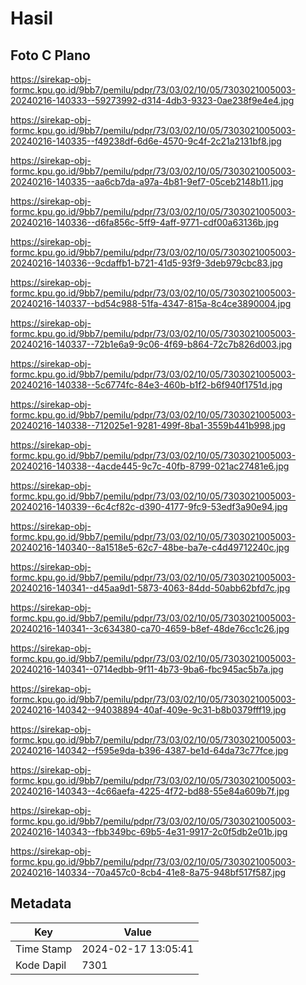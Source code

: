 # Hasil

## Foto C Plano

https://sirekap-obj-formc.kpu.go.id/9bb7/pemilu/pdpr/73/03/02/10/05/7303021005003-20240216-140333--59273992-d314-4db3-9323-0ae238f9e4e4.jpg

https://sirekap-obj-formc.kpu.go.id/9bb7/pemilu/pdpr/73/03/02/10/05/7303021005003-20240216-140335--f49238df-6d6e-4570-9c4f-2c21a2131bf8.jpg

https://sirekap-obj-formc.kpu.go.id/9bb7/pemilu/pdpr/73/03/02/10/05/7303021005003-20240216-140335--aa6cb7da-a97a-4b81-9ef7-05ceb2148b11.jpg

https://sirekap-obj-formc.kpu.go.id/9bb7/pemilu/pdpr/73/03/02/10/05/7303021005003-20240216-140336--d6fa856c-5ff9-4aff-9771-cdf00a63136b.jpg

https://sirekap-obj-formc.kpu.go.id/9bb7/pemilu/pdpr/73/03/02/10/05/7303021005003-20240216-140336--9cdaffb1-b721-41d5-93f9-3deb979cbc83.jpg

https://sirekap-obj-formc.kpu.go.id/9bb7/pemilu/pdpr/73/03/02/10/05/7303021005003-20240216-140337--bd54c988-51fa-4347-815a-8c4ce3890004.jpg

https://sirekap-obj-formc.kpu.go.id/9bb7/pemilu/pdpr/73/03/02/10/05/7303021005003-20240216-140337--72b1e6a9-9c06-4f69-b864-72c7b826d003.jpg

https://sirekap-obj-formc.kpu.go.id/9bb7/pemilu/pdpr/73/03/02/10/05/7303021005003-20240216-140338--5c6774fc-84e3-460b-b1f2-b6f940f1751d.jpg

https://sirekap-obj-formc.kpu.go.id/9bb7/pemilu/pdpr/73/03/02/10/05/7303021005003-20240216-140338--712025e1-9281-499f-8ba1-3559b441b998.jpg

https://sirekap-obj-formc.kpu.go.id/9bb7/pemilu/pdpr/73/03/02/10/05/7303021005003-20240216-140338--4acde445-9c7c-40fb-8799-021ac27481e6.jpg

https://sirekap-obj-formc.kpu.go.id/9bb7/pemilu/pdpr/73/03/02/10/05/7303021005003-20240216-140339--6c4cf82c-d390-4177-9fc9-53edf3a90e94.jpg

https://sirekap-obj-formc.kpu.go.id/9bb7/pemilu/pdpr/73/03/02/10/05/7303021005003-20240216-140340--8a1518e5-62c7-48be-ba7e-c4d49712240c.jpg

https://sirekap-obj-formc.kpu.go.id/9bb7/pemilu/pdpr/73/03/02/10/05/7303021005003-20240216-140341--d45aa9d1-5873-4063-84dd-50abb62bfd7c.jpg

https://sirekap-obj-formc.kpu.go.id/9bb7/pemilu/pdpr/73/03/02/10/05/7303021005003-20240216-140341--3c634380-ca70-4659-b8ef-48de76cc1c26.jpg

https://sirekap-obj-formc.kpu.go.id/9bb7/pemilu/pdpr/73/03/02/10/05/7303021005003-20240216-140341--0714edbb-9f11-4b73-9ba6-fbc945ac5b7a.jpg

https://sirekap-obj-formc.kpu.go.id/9bb7/pemilu/pdpr/73/03/02/10/05/7303021005003-20240216-140342--94038894-40af-409e-9c31-b8b0379fff19.jpg

https://sirekap-obj-formc.kpu.go.id/9bb7/pemilu/pdpr/73/03/02/10/05/7303021005003-20240216-140342--f595e9da-b396-4387-be1d-64da73c77fce.jpg

https://sirekap-obj-formc.kpu.go.id/9bb7/pemilu/pdpr/73/03/02/10/05/7303021005003-20240216-140343--4c66aefa-4225-4f72-bd88-55e84a609b7f.jpg

https://sirekap-obj-formc.kpu.go.id/9bb7/pemilu/pdpr/73/03/02/10/05/7303021005003-20240216-140343--fbb349bc-69b5-4e31-9917-2c0f5db2e01b.jpg

https://sirekap-obj-formc.kpu.go.id/9bb7/pemilu/pdpr/73/03/02/10/05/7303021005003-20240216-140334--70a457c0-8cb4-41e8-8a75-948bf517f587.jpg


## Metadata

| Key        | Value               |
| ---------- | ------------------- |
| Time Stamp | 2024-02-17 13:05:41 |
| Kode Dapil | 7301                |



